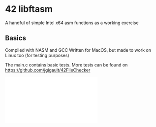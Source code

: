 # 42 libftasm

A handful of simple Intel x64 asm functions as a working exercise

## Basics

Compiled with NASM and GCC
Written for MacOS, but made to work on Linux too (for testing purposes)

The main.c contains basic tests. More tests can be found on https://github.com/jgigault/42FileChecker

![Subject in French](libft-asm.fr.pdf)
